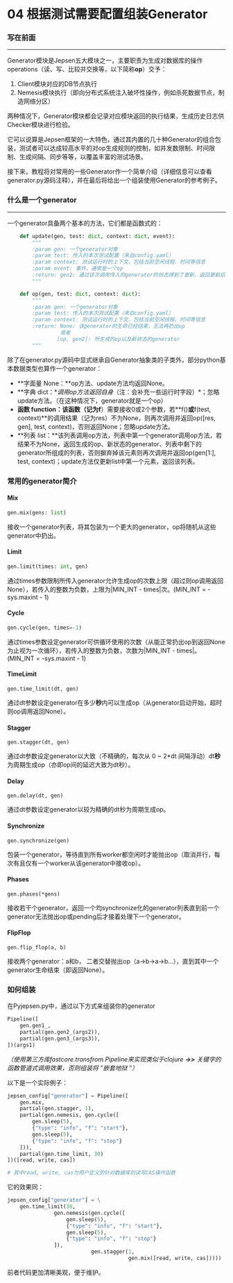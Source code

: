 # 04 根据测试需要配置组装Generator

### 写在前面

------

Generator模块是Jepsen五大模块之一，主要职责为生成对数据库的操作operations（读、写、比较并交换等，以下简称**op**）交予：

1. Client模块对应的DB节点执行
2. Nemesis模块执行（即向分布式系统注入破坏性操作，例如杀死数据节点，制造网络分区）

两种情况下，Generator模块都会记录对应模块返回的执行结果，生成历史日志供Checker模块进行检验。

它可以说算是Jepsen框架的一大特色，通过其内置的几十种Generator的组合包装，测试者可以达成较高水平的对op生成规则的控制，如并发数限制、时间限制、生成间隔、同步等等，以覆盖丰富的测试场景。

接下来，教程将对常用的一些Generator作一个简单介绍（详细信息可以查看generator.py源码注释），并在最后将给出一个组装使用Generator的参考例子。

### 什么是一个generator

------

一个generator具备两个基本的方法，它们都是函数式的：

```python
    def update(gen, test: dict, context: dict, event):
        """
        :param gen: 一个generator对象
        :param test: 传入的本次测试配置（来自config.yaml）
        :param context: 测试运行时的上下文，包括当前空闲线程、时间等信息
        :param event: 事件，通常是一个op
        :return: gen2: 通过该次调用传入的generator的状态得到了更新，返回更新后的generator
        """

    def op(gen, test: dict, context: dict):
        """
        :param gen: 一个generator对象
        :param test: 传入的本次测试配置（来自config.yaml）
        :param context: 测试运行时的上下文，包括当前空闲线程、时间等信息
        :return: None: 该generator的生命已经结束，无法再扔出op
                 或者
                [op, gen2]: 所生成的op以及新状态的generator
        """
```

除了在generator.py源码中显式继承自Generator抽象类的子类外，部分python基本数据类型也算作一个generator：

- **字面量 None：**op方法、update方法均返回None。
- **字典 dict：**调用op方法返回自身*（注：会补充一些运行时字段）*；忽略update方法。（在这种情况下，generator就是一个op）
- **函数 function：**该函数（记为**f**）需要接收0或2个参数，若**f()**或**f(test, context)**的调用结果（记为res）不为None，则再次调用并返回op([res, gen], test, context)，否则返回None；忽略update方法。
- **列表 list：**该列表调用op方法，列表中第一个generator调用op方法，若结果不为None，返回生成的op、新状态的generator、列表中剩下的generator所组成的列表，否则摒弃掉该元素则再次调用并返回op(gen[1:], test, context)；update方法仅更新list中第一个元素，返回该列表。



### 常用的generator简介

#### Mix

```python
gen.mix(gens: list)
```

接收一个generator列表，将其包装为一个更大的generator，op将随机从这些generator中扔出。



#### Limit

```python
gen.limit(times: int, gen)
```

通过times参数限制所传入generator允许生成op的次数上限（超过则op调用返回None），若传入的整数为负数，上限为|MIN_INT - times|次。(MIN_INT = -sys.maxint - 1)



#### Cycle

```python
gen.cycle(gen, times=-1)
```

通过times参数设定generator可供循环使用的次数（从能正常扔出op到返回None为止视为一次循环），若传入的整数为负数，次数为|MIN_INT - times|。(MIN_INT = -sys.maxint - 1)



#### TimeLimit

```
gen.time_limit(dt, gen)
```

通过dt参数设定generator在多少**秒**内可以生成op（从generator启动开始，超时则op调用返回None）。



#### Stagger

```
gen.stagger(dt, gen)
```

通过dt参数设定generator以大致（不精确的，每次从 0 ~ 2*dt 间隔浮动）dt**秒**为周期生成op（亦即op间的延迟大致为dt秒）。



#### Delay

```
gen.delay(dt, gen)
```

通过dt参数设定generator以较为精确的dt秒为周期生成op。



#### Synchronize

```
gen.synchronize(gen)
```

包装一个generator，等待直到所有worker都空闲时才能抛出op（取消并行，每次有且仅有一个worker从该generator中接收op）。



#### Phases

```
gen.phases(*gens)
```

接收若干个generator，返回一个均synchronize化的generator列表直到前一个generator无法抛出op或pending后才接着处理下一个generator。



#### FlipFlop

```
gen.flip_flop(a, b)
```

接收两个generator：a和b， 二者交替抛出op（a->b->a->b...），直到其中一个generator生命结束（即返回None）。



### 如何组装

在Pyjepsen.py中，通过以下方式来组装你的generator

```python
Pipeline([
	gen.gen1_,
	partial(gen.gen2_(args2)),
	partial(gen.gen3_(args3)),
])(args1)
```

*（使用第三方库fastcore.transfrom.Pipeline来实现类似于clojure **->>** 关键字的函数管道式调用效果，否则组装将 ”嵌套地狱 ”）*

以下是一个实际例子：

```python
jepsen_config["generator"] = Pipeline([
    gen.mix,
    partial(gen.stagger, 1),
    partial(gen.nemesis, gen.cycle([
        gen.sleep(5),
        {"type": "info", "f": "start"},
        gen.sleep(5),
        {"type": "info", "f": "stop"}
    ])),
    partial(gen.time_limit, 30)
])([read, write, cas])

# 其中read, write, cas为用户定义的针对数据库的读写CAS操作函数
```

它的效果同：

```python
jepsen_config["generator"] = \
	gen.time_limit(30,
               gen.nemesis(gen.cycle([
                   gen.sleep(5),
                   {"type": "info", "f": "start"},
                   gen.sleep(5),
                   {"type": "info", "f": "stop"}
               ]),
                           gen.stagger(1,
                                       gen.mix([read, write, cas]))))
```

前者代码更加清晰美观，便于维护。

